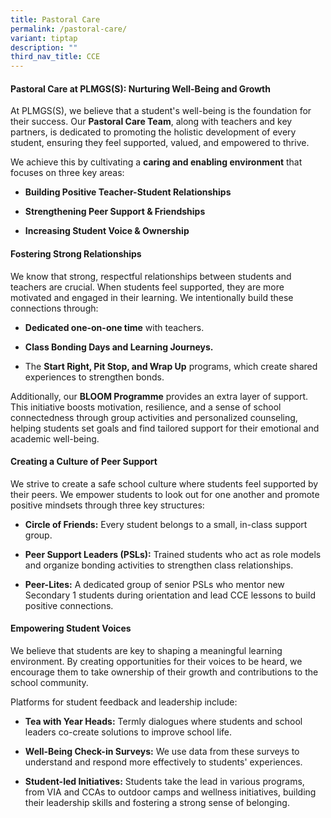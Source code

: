 ```yaml
---
title: Pastoral Care
permalink: /pastoral-care/
variant: tiptap
description: ""
third_nav_title: CCE
---
```

<h4><strong>Pastoral Care at PLMGS(S): Nurturing Well-Being and Growth</strong></h4>
<p>At PLMGS(S), we believe that a student's well-being is the foundation
for their success. Our <strong>Pastoral Care Team</strong>, along with teachers
and key partners, is dedicated to promoting the holistic development of
every student, ensuring they feel supported, valued, and empowered to thrive.</p>
<p>We achieve this by cultivating a <strong>caring and enabling environment</strong> that
focuses on three key areas:</p>
<ul data-tight="true" class="tight">
<li>
<p><strong>Building Positive Teacher-Student Relationships</strong>
</p>
</li>
<li>
<p><strong>Strengthening Peer Support &amp; Friendships</strong>
</p>
</li>
<li>
<p><strong>Increasing Student Voice &amp; Ownership</strong>
</p>
</li>
</ul>
<h4><strong>Fostering Strong Relationships</strong></h4>
<p>We know that strong, respectful relationships between students and teachers
are crucial. When students feel supported, they are more motivated and
engaged in their learning. We intentionally build these connections through:</p>
<ul data-tight="true" class="tight">
<li>
<p><strong>Dedicated one-on-one time</strong> with teachers.</p>
</li>
<li>
<p><strong>Class Bonding Days and Learning Journeys.</strong>
</p>
</li>
<li>
<p>The <strong>Start Right, Pit Stop, and Wrap Up</strong> programs, which
create shared experiences to strengthen bonds.</p>
</li>
</ul>
<p>Additionally, our <strong>BLOOM Programme</strong> provides an extra layer
of support. This initiative boosts motivation, resilience, and a sense
of school connectedness through group activities and personalized counseling,
helping students set goals and find tailored support for their emotional
and academic well-being.</p>
<h4><strong>Creating a Culture of Peer Support</strong></h4>
<p>We strive to create a safe school culture where students feel supported
by their peers. We empower students to look out for one another and promote
positive mindsets through three key structures:</p>
<ul data-tight="true" class="tight">
<li>
<p><strong>Circle of Friends:</strong> Every student belongs to a small, in-class
support group.</p>
</li>
<li>
<p><strong>Peer Support Leaders (PSLs):</strong> Trained students who act
as role models and organize bonding activities to strengthen class relationships.</p>
</li>
<li>
<p><strong>Peer-Lites:</strong> A dedicated group of senior PSLs who mentor
new Secondary 1 students during orientation and lead CCE lessons to build
positive connections.</p>
</li>
</ul>
<h4><strong>Empowering Student Voices</strong></h4>
<p>We believe that students are key to shaping a meaningful learning environment.
By creating opportunities for their voices to be heard, we encourage them
to take ownership of their growth and contributions to the school community.</p>
<p>Platforms for student feedback and leadership include:</p>
<ul data-tight="true" class="tight">
<li>
<p><strong>Tea with Year Heads:</strong> Termly dialogues where students and
school leaders co-create solutions to improve school life.</p>
</li>
<li>
<p><strong>Well-Being Check-in Surveys:</strong> We use data from these surveys
to understand and respond more effectively to students' experiences.</p>
</li>
<li>
<p><strong>Student-led Initiatives:</strong> Students take the lead in various
programs, from VIA and CCAs to outdoor camps and wellness initiatives,
building their leadership skills and fostering a strong sense of belonging.</p>
</li>
</ul>
<p></p>